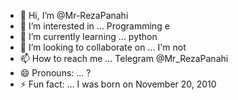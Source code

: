 - 👋 Hi, I’m @Mr-RezaPanahi
- 👀 I’m interested in ... Programming e
- 🌱 I’m currently learning ... python
- 💞️ I’m looking to collaborate on ... I'm not
- 📫 How to reach me ... Telegram @Mr_RezaPanahi
- 😄 Pronouns: ... ?
- ⚡ Fun fact: ... I was born on November 20, 2010

<!---
Mr-RezaPanahi/Mr-RezaPanahi is a ✨ special ✨ repository because its `README.md` (this file) appears on your GitHub profile.
You can click the Preview link to take a look at your changes.
--->
